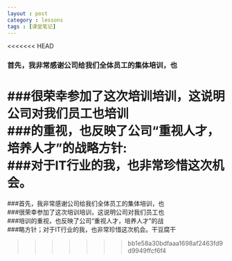 ```yaml
---
layout : post
category : lessons
tags : [课堂笔记]
--- 
```

<<<<<<< HEAD
###   首先，我非常感谢公司给我们全体员工的集体培训，也     
###很荣幸参加了这次培训培训，这说明公司对我们员工也培训   
###的重视，也反映了公司“重视人才，培养人才”的战略方针:   
###对于IT行业的我，也非常珍惜这次机会。   
=======
###首先，我非常感谢公司给我们全体员工的集体培训，也   
###很荣幸参加了这次培训培训，这说明公司对我们员工也   
###培训的重视，也反映了公司“重视人才，培养人才”的战   
###略方针；对于IT行业的我，也非常珍惜这次机会。干豆腐干   
>>>>>>> bb1e58a30bdfaaa1698af2463fd9d9949ffcf6f4
